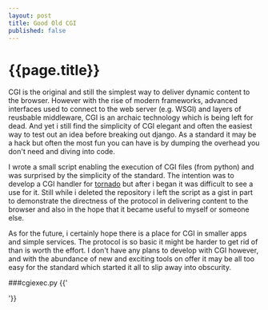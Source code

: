 ```yaml
---
layout: post
title: Good Old CGI
published: false
---
```

# {{page.title}}
CGI is the original and still the simplest way to deliver dynamic content to
the browser. However with the rise of modern frameworks, advanced interfaces 
used to connect to the web server (e.g. WSGI) and layers of reusbable 
middleware, CGI is an archaic technology which is being left for dead. And
yet i still find the simplicity of CGI elegant and often the easiest way
to test out an idea before breaking out django. As a standard it may be
a hack but often the most fun you can have is by dumping the overhead
you don't need and diving into code.

I wrote a small script enabling the execution of CGI files (from python) and was 
surprised by the simplicity of the standard. The intention was to develop a CGI handler for 
[tornado](http://www.tornadoweb.org) but after i began it was difficult to
see a use for it. Still while i deleted the repository i left the script
as a gist in part to demonstrate the directness of the protocol in delivering
content to the browser and also in the hope that it became useful to myself
or someone else.

As for the future, i certainly hope there is a place for CGI in smaller apps
and simple services. The protocol is so basic it might be harder to get rid
of than is worth the effort. I don't have any plans to develop with CGI however, 
and with the abundance of new and exciting tools on offer it may be all too easy 
for the standard which started it all to slip away into obscurity. 

###cgiexec.py
{{'<div class="small-gist"><script src="https://gist.github.com/80113a377d2e526e9b34.js?file=cgiexec.py"><!-- --></script></div>'}}
